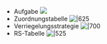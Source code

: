 - Aufgabe ![](https://raw.githubusercontent.com/ICH-BIN-HXM/images/main/pictures_Obsidian/Steuerungstechnik_7.9.1_%C3%9Cbung_RS-Glieder.png) 
- Zuordnungstabelle ![|625](https://raw.githubusercontent.com/ICH-BIN-HXM/images/main/pictures_Obsidian/Steuerungstechnik_7.9.1_%C3%9Cbung_RS-Glieder_Zuordnungstabelle.png) 
- Verriegelungsstrategie ![|700](https://raw.githubusercontent.com/ICH-BIN-HXM/images/main/pictures_Obsidian/Steuerungstechnik_7.9.1_%C3%9Cbung_RS-Glieder_Verriegelungsstrategie.png) 
- RS-Tabelle ![|525](https://raw.githubusercontent.com/ICH-BIN-HXM/images/main/pictures_Obsidian/Steuerungstechnik_7.9.1_%C3%9Cbung_RS-Glieder_RS-Tabelle.png)
